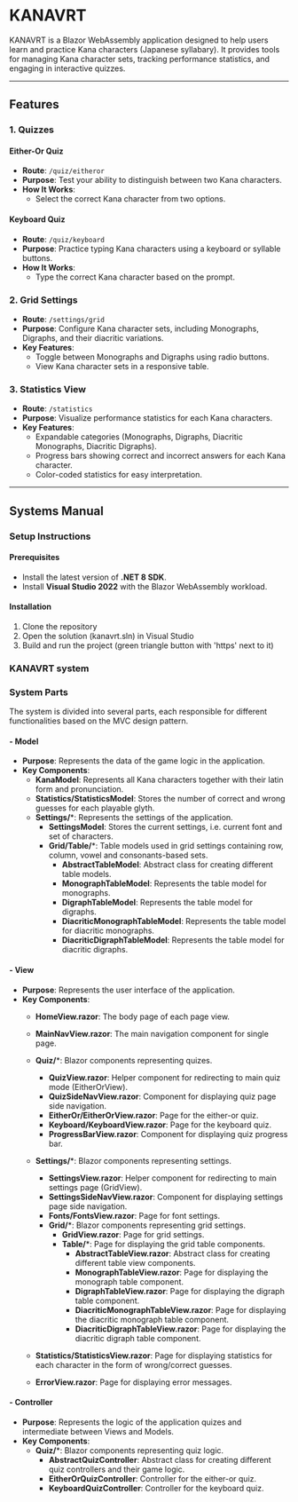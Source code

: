 # KANAVRT

KANAVRT is a Blazor WebAssembly application designed to help users learn and practice Kana characters (Japanese syllabary). It provides tools for managing Kana character sets, tracking performance statistics, and engaging in interactive quizzes.

---

## Features

### 1. Quizzes
#### Either-Or Quiz
- **Route**: `/quiz/eitheror`
- **Purpose**: Test your ability to distinguish between two Kana characters.
- **How It Works**:
  - Select the correct Kana character from two options.

#### Keyboard Quiz
- **Route**: `/quiz/keyboard`
- **Purpose**: Practice typing Kana characters using a keyboard or syllable buttons.
- **How It Works**:
  - Type the correct Kana character based on the prompt.

### 2. Grid Settings
- **Route**: `/settings/grid`
- **Purpose**: Configure Kana character sets, including Monographs, Digraphs, and their diacritic variations.
- **Key Features**:
  - Toggle between Monographs and Digraphs using radio buttons.
  - View Kana character sets in a responsive table.

### 3. Statistics View
- **Route**: `/statistics`
- **Purpose**: Visualize performance statistics for each Kana characters.
- **Key Features**:
  - Expandable categories (Monographs, Digraphs, Diacritic Monographs, Diacritic Digraphs).
  - Progress bars showing correct and incorrect answers for each Kana character.
  - Color-coded statistics for easy interpretation.

---

## Systems Manual

### Setup Instructions

#### Prerequisites
- Install the latest version of **.NET 8 SDK**.
- Install **Visual Studio 2022** with the Blazor WebAssembly workload.

#### Installation
1. Clone the repository
2. Open the solution (kanavrt.sln) in Visual Studio
3. Build and run the project (green triangle button with 'https' next to it)

### KANAVRT system

### System Parts

The system is divided into several parts, each responsible for different functionalities based on the MVC design pattern.

#### - **Model**
- **Purpose**: Represents the data of the game logic in the application.
- **Key Components**:
  - **KanaModel**: Represents all Kana characters together with their latin form and pronunciation.
  - **Statistics/StatisticsModel**: Stores the number of correct and wrong guesses for each playable glyth.
  - **Settings/***: Represents the settings of the application.
	- **SettingsModel**: Stores the current settings, i.e. current font and set of characters.
	- **Grid/Table/***: Table models used in grid settings containing row, column, vowel and consonants-based sets.
	  - **AbstractTableModel**: Abstract class for creating different table models.
	  - **MonographTableModel**: Represents the table model for monographs.
	  - **DigraphTableModel**: Represents the table model for digraphs.
	  - **DiacriticMonographTableModel**: Represents the table model for diacritic monographs.
	  - **DiacriticDigraphTableModel**: Represents the table model for diacritic digraphs.

#### - **View**
- **Purpose**: Represents the user interface of the application.
- **Key Components**:
  - **HomeView.razor**: The body page of each page view.

  - **MainNavView.razor**: The main navigation component for single page.

  - **Quiz/***: Blazor components representing quizes.
	- **QuizView.razor**: Helper component for redirecting to main quiz mode (EitherOrView).
	- **QuizSideNavView.razor**: Component for displaying quiz page side navigation.
	- **EitherOr/EitherOrView.razor**: Page for the either-or quiz.
	- **Keyboard/KeyboardView.razor**: Page for the keyboard quiz.
	- **ProgressBarView.razor**: Component for displaying quiz progress bar.

  - **Settings/***: Blazor components representing settings.
	- **SettingsView.razor**: Helper component for redirecting to main settings page (GridView).
	- **SettingsSideNavView.razor**: Component for displaying settings page side navigation.
	- **Fonts/FontsView.razor**: Page for font settings.
	- **Grid/***: Blazor components representing grid settings.
	  - **GridView.razor**: Page for grid settings.
	  - **Table/***: Page for displaying the grid table components.
		- **AbstractTableView.razor**: Abstract class for creating different table view components.
		- **MonographTableView.razor**: Page for displaying the monograph table component.
		- **DigraphTableView.razor**: Page for displaying the digraph table component.
		- **DiacriticMonographTableView.razor**: Page for displaying the diacritic monograph table component.
		- **DiacriticDigraphTableView.razor**: Page for displaying the diacritic digraph table component.

  - **Statistics/StatisticsView.razor**: Page for displaying statistics for each character in the form of wrong/correct guesses.

  - **ErrorView.razor**: Page for displaying error messages.

#### - **Controller**
- **Purpose**: Represents the logic of the application quizes and intermediate between Views and Models.
- **Key Components**:
  - **Quiz/***: Blazor components representing quiz logic.
	- **AbstractQuizController**: Abstract class for creating different quiz controllers and their game logic.
	- **EitherOrQuizController**: Controller for the either-or quiz.
	- **KeyboardQuizController**: Controller for the keyboard quiz.
